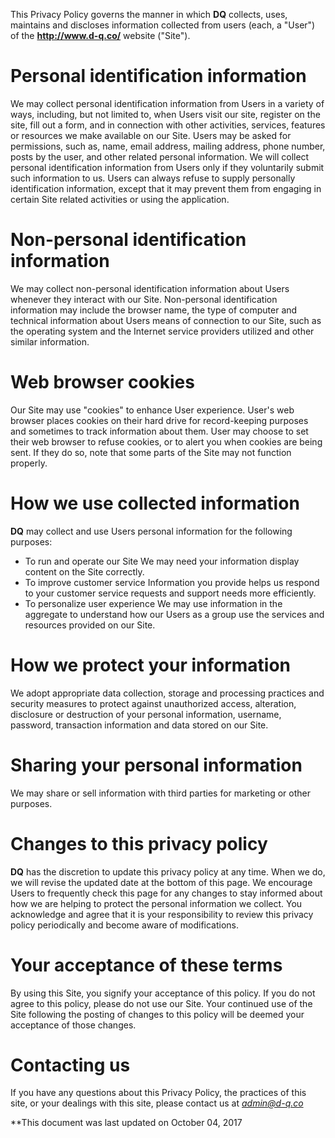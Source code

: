 This Privacy Policy governs the manner in which **DQ** collects, uses, maintains and discloses information collected from users (each, a "User") of the **http://www.d-q.co/** website ("Site").

# Personal identification information

We may collect personal identification information from Users in a variety of ways, including, but not limited to, when Users visit our site, register on the site, fill out a form, and in connection with other activities, services, features or resources we make available on our Site. Users may be asked for permissions, such as, name, email address, mailing address, phone number, posts by the user, and other related personal information. We will collect personal identification information from Users only if they voluntarily submit such information to us. Users can always refuse to supply personally identification information, except that it may prevent them from engaging in certain Site related activities or using the application.

# Non-personal identification information

We may collect non-personal identification information about Users whenever they interact with our Site. Non-personal identification information may include the browser name, the type of computer and technical information about Users means of connection to our Site, such as the operating system and the Internet service providers utilized and other similar information.

# Web browser cookies

Our Site may use "cookies" to enhance User experience. User's web browser places cookies on their hard drive for record-keeping purposes and sometimes to track information about them. User may choose to set their web browser to refuse cookies, or to alert you when cookies are being sent. If they do so, note that some parts of the Site may not function properly.

# How we use collected information

**DQ** may collect and use Users personal information for the following purposes:
 - To run and operate our Site
We may need your information display content on the Site correctly.
 - To improve customer service
Information you provide helps us respond to your customer service requests and support needs more efficiently.
 - To personalize user experience
We may use information in the aggregate to understand how our Users as a group use the services and resources provided on our Site.

# How we protect your information

We adopt appropriate data collection, storage and processing practices and security measures to protect against unauthorized access, alteration, disclosure or destruction of your personal information, username, password, transaction information and data stored on our Site.

# Sharing your personal information

We may share or sell information with third parties for marketing or other purposes.

# Changes to this privacy policy

**DQ** has the discretion to update this privacy policy at any time. When we do, we will revise the updated date at the bottom of this page. We encourage Users to frequently check this page for any changes to stay informed about how we are helping to protect the personal information we collect. You acknowledge and agree that it is your responsibility to review this privacy policy periodically and become aware of modifications.

# Your acceptance of these terms

By using this Site, you signify your acceptance of this policy. If you do not agree to this policy, please do not use our Site. Your continued use of the Site following the posting of changes to this policy will be deemed your acceptance of those changes.

# Contacting us

If you have any questions about this Privacy Policy, the practices of this site, or your dealings with this site, please contact us at *admin@d-q.co*

**This document was last updated on October 04, 2017
